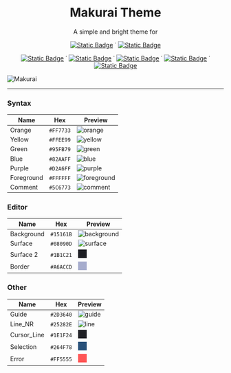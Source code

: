 <h1 align="center">Makurai Theme</h1>  
<p align="center">A simple and bright theme for</p>
<div align="center">
  
  [![Static Badge](https://img.shields.io/badge/neovim-15161b?style=flat&logo=neovim)](https://github.com/Skardyy/makurai-nvim) ˙ [![Static Badge](https://img.shields.io/badge/vscode-15161b?style=flat&logo=vscodium&)](https://github.com/Skardyy/makurai-vscode)
  
  [![Static Badge](https://img.shields.io/badge/alacritty-15161b?style=flat&logo=alacritty)](https://github.com/Skardyy/makurai-theme/blob/main/alacritty.toml) ˙ [![Static Badge](https://img.shields.io/badge/wezterm-15161b?style=flat&logo=wezterm&logoColor=%237f7bed)](https://github.com/Skardyy/makurai-theme/blob/main/wezterm.lua) ˙ [![Static Badge](https://img.shields.io/badge/windows%20terminal-15161b?style=flat&logo=educative&logoColor=%23aaaaaa)](https://github.com/Skardyy/makurai-theme/blob/main/windows-terminal.json) ˙ [![Static Badge](https://img.shields.io/badge/kitty-15161b?style=flat&logo=refinedgithub&logoColor=%23c46f36)](https://github.com/Skardyy/makurai-theme/blob/main/kitty.conf) ˙ [![Static Badge](https://img.shields.io/badge/warp%20terminal-15161b?style=flat&logo=warp&logoColor=01A4FF)](https://github.com/Skardyy/makurai-theme/blob/main/warp-terminal.yaml)
</div>

![Makurai](https://github.com/user-attachments/assets/c0a7d3ef-390b-42e0-a335-4d5d45834a72)

---

### **Syntax**  
| Name        | Hex       | Preview |  
|-------------|-----------|---------|  
| Orange      | `#FF7733` | ![orange](https://raw.githubusercontent.com/Skardyy/makurai-theme/refs/heads/main/Dog/orange.png) |  
| Yellow      | `#FFEE99` | ![yellow](https://raw.githubusercontent.com/Skardyy/makurai-theme/refs/heads/main/Dog/yellow.png) |  
| Green       | `#95FB79` | ![green](https://raw.githubusercontent.com/Skardyy/makurai-theme/refs/heads/main/Dog/green.png) |  
| Blue        | `#82AAFF` | ![blue](https://raw.githubusercontent.com/Skardyy/makurai-theme/refs/heads/main/Dog/blue.png) |  
| Purple      | `#D2A6FF` | ![purple](https://raw.githubusercontent.com/Skardyy/makurai-theme/refs/heads/main/Dog/purple.png) |  
| Foreground  | `#FFFFFF` | ![foreground](https://raw.githubusercontent.com/Skardyy/makurai-theme/refs/heads/main/Dog/Foreground.png) |  
| Comment     | `#5C6773` | ![comment](https://raw.githubusercontent.com/Skardyy/makurai-theme/refs/heads/main/Dog/Comment.png) |  

### **Editor**  
| Name        | Hex       | Preview |  
|-------------|-----------|---------|  
| Background  | `#15161B` | ![background](https://raw.githubusercontent.com/Skardyy/makurai-theme/refs/heads/main/Dog/Background.png) |  
| Surface     | `#08090D` | ![surface](https://raw.githubusercontent.com/Skardyy/makurai-theme/refs/heads/main/Dog/Surface.png) |  
| Surface 2   | `#1B1C21` | ![surface2](https://raw.githubusercontent.com/Skardyy/makurai-theme/refs/heads/main/Dog/Surface2.png) |  
| Border      | `#A6ACCD` | ![border](https://raw.githubusercontent.com/Skardyy/makurai-theme/refs/heads/main/Dog/border.png) |  

### **Other**  
| Name        | Hex       | Preview |  
|-------------|-----------|---------|  
| Guide       | `#2D3640` | ![guide](https://raw.githubusercontent.com/Skardyy/makurai-theme/refs/heads/main/Dog/Guide.png) |  
| Line_NR     | `#25282E` | ![line](https://raw.githubusercontent.com/Skardyy/makurai-theme/refs/heads/main/Dog/Line.png) |  
| Cursor_Line | `#1E1F24` | ![cursor](https://raw.githubusercontent.com/Skardyy/makurai-theme/refs/heads/main/Dog/cursor_line.png) |  
| Selection   | `#264F78` | ![selection](https://raw.githubusercontent.com/Skardyy/makurai-theme/refs/heads/main/Dog/Selection.png) |  
| Error       | `#FF5555` | ![error](https://raw.githubusercontent.com/Skardyy/makurai-theme/refs/heads/main/Dog/error.png) |  

